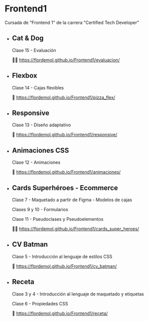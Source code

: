 # Frontend1
Cursada de "Frontend 1" de la carrera "Certified Tech Developer"

* ## Cat & Dog
  Clase 15 - Evaluación
  
  🐶🐱 https://flordemol.github.io/Frontend1/evaluacion/
  
  
* ## Flexbox
  Clase 14 - Cajas flexibles
  
  🍕 https://flordemol.github.io/Frontend1/pizza_flex/
  
  
* ## Responsive
  Clase 13 - Diseño adaptativo
  
  📏 https://flordemol.github.io/Frontend1/responsive/
  
  
* ## Animaciones CSS
  Clase 12 - Animaciones
  
  💫 https://flordemol.github.io/Frontend1/animaciones/


* ## Cards Superhéroes - Ecommerce
  Clase 7 - Maquetado a partir de Figma - Modelos de cajas
  
  Clases 9 y 10 - Formularios
  
  Clase 11 - Pseudoclases y Pseudoelementos

  🦸🏽 https://flordemol.github.io/Frontend1/cards_super_heroes/


* ## CV Batman
  Clase 5 - Introducción al lenguaje de estilos CSS

  🦇 https://flordemol.github.io/Frontend1/cv_batman/


* ## Receta
  Clase 3 y 4 - Introducción al lenguaje de maquetado y etiquetas

  Clase 6 - Propiedades CSS

  🥧 https://flordemol.github.io/Frontend1/receta/
